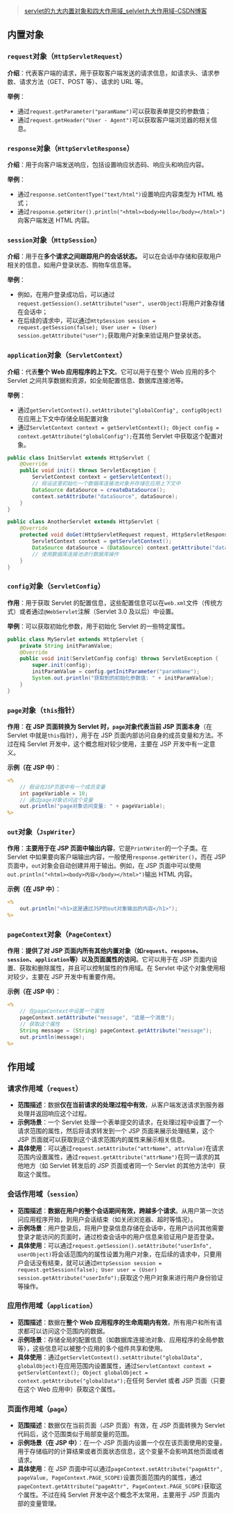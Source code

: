 > [servlet的九大内置对象和四大作用域_selvlet九大作用域-CSDN博客](https://blog.csdn.net/redpelih/article/details/103338173)

## 内置对象
### **`request`对象（`HttpServletRequest`）**

**介绍**：代表客户端的请求，用于获取客户端发送的请求信息，如请求头、请求参数、请求方法（GET、POST 等）、请求的 URL 等。

**举例**：
- 通过`request.getParameter("paramName")`可以获取表单提交的参数值；
- 通过`request.getHeader("User - Agent")`可以获取客户端浏览器的相关信息。
### **`response`对象（`HttpServletResponse`）**
**介绍**：用于向客户端发送响应，包括设置响应状态码、响应头和响应内容。

**举例**：
- 通过`response.setContentType("text/html")`设置响应内容类型为 HTML 格式；
- 通过`response.getWriter().println("<html><body>Hello</body></html>")`向客户端发送 HTML 内容。
### **`session`对象（`HttpSession`）**
**介绍**：用于在**多个请求之间跟踪用户的会话状态。** 可以在会话中存储和获取用户相关的信息，如用户登录状态、购物车信息等。

**举例**：
- 例如，在用户登录成功后，可以通过`request.getSession().setAttribute("user", userObject)`将用户对象存储在会话中；
- 在后续的请求中，可以通过`HttpSession session = request.getSession(false); User user = (User) session.getAttribute("user");`获取用户对象来验证用户登录状态。
### **`application`对象（`ServletContext`）**
**介绍**：代表**整个 Web 应用程序的上下文**。它可以用于在整个 Web 应用的多个 Servlet 之间共享数据和资源，如全局配置信息、数据库连接池等。

**举例**：
- 通过`getServletContext().setAttribute("globalConfig", configObject)`在应用上下文中存储全局配置对象
- 通过`ServletContext context = getServletContext(); Object config = context.getAttribute("globalConfig");`在其他 Servlet 中获取这个配置对象。

```java
public class InitServlet extends HttpServlet {
    @Override
    public void init() throws ServletException {
        ServletContext context = getServletContext();
        // 假设这里初始化一个数据库连接池对象并存储在应用上下文中
        DataSource dataSource = createDataSource();
        context.setAttribute("dataSource", dataSource);
    }
}

public class AnotherServlet extends HttpServlet {
    @Override
    protected void doGet(HttpServletRequest request, HttpServletResponse response) throws ServletException, IOException {
        ServletContext context = getServletContext();
        DataSource dataSource = (DataSource) context.getAttribute("dataSource");
        // 使用数据库连接池进行数据库操作
    }
}
```
### **`config`对象（`ServletConfig`）**
**作用**：用于获取 Servlet 的配置信息，这些配置信息可以在`web.xml`文件（传统方式）或者通过`@WebServlet`注解（Servlet 3.0 及以后）中设置。

**举例**：可以获取初始化参数，用于初始化 Servlet 的一些特定属性。

```java
public class MyServlet extends HttpServlet {
    private String initParamValue;
    @Override
    public void init(ServletConfig config) throws ServletException {
        super.init(config);
        initParamValue = config.getInitParameter("paramName");
        System.out.println("获取到的初始化参数值: " + initParamValue);
    }
}
```

### **`page`对象（`this`指针）**
 **作用**：**在 JSP 页面转换为 Servlet 时，`page`对象代表当前 JSP 页面本身**（在 Servlet 中就是`this`指针），用于在 JSP 页面内部访问自身的成员变量和方法。不过在纯 Servlet 开发中，这个概念相对较少使用，主要在 JSP 开发中有一定意义。
 
 **示例（在 JSP 中）**：
```jsp
<%
    // 假设在JSP页面中有一个成员变量
    int pageVariable = 10;
    // 通过page对象访问这个变量
    out.println("page对象访问变量: " + pageVariable);
%>
```

### **`out`对象（`JspWriter`）**
 **作用**：**主要用于在 JSP 页面中输出内容**，它是`PrintWriter`的一个子类。在 Servlet 中如果要向客户端输出内容，一般使用`response.getWriter()`，而在 JSP 页面中，`out`对象会自动创建并用于输出。例如，在 JSP 页面中可以使用`out.println("<html><body>内容</body></html>")`输出 HTML 内容。

 **示例（在 JSP 中）**：
```jsp
<%
    out.println("<h1>这是通过JSP的out对象输出的内容</h1>");
%>
```

### **`pageContext`对象（`PageContext`）**
**作用**：**提供了对 JSP 页面内所有其他内置对象（如`request`、`response`、`session`、`application`等）以及页面属性的访问**。它可以用于在 JSP 页面内设置、获取和删除属性，并且可以控制属性的作用域。在 Servlet 中这个对象使用相对较少，主要在 JSP 开发中有重要作用。

 **示例（在 JSP 中）**：
```jsp
<%
    // 在pageContext中设置一个属性
    pageContext.setAttribute("message", "这是一个消息");
    // 获取这个属性
    String message = (String) pageContext.getAttribute("message");
    out.println(message);
%>
```
## 作用域
### **请求作用域（`request`）**
- **范围描述**：数据**仅在当前请求的处理过程中有效**，从客户端发送请求到服务器处理并返回响应这个过程。
- **示例场景**：一个 Servlet 处理一个表单提交的请求，在处理过程中设置了一个请求范围的属性，然后将请求转发到一个 JSP 页面来展示处理结果，这个 JSP 页面就可以获取到这个请求范围内的属性来展示相关信息。
- **具体使用**：可以通过`request.setAttribute("attrName", attrValue)`在请求范围内设置属性，通过`request.getAttribute("attrName")`在同一请求的其他地方（如 Servlet 转发后的 JSP 页面或者同一个 Servlet 的其他方法中）获取这个属性。
### **会话作用域（`session`）**
- **范围描述**：**数据在用户的整个会话期间有效，跨越多个请求**。从用户第一次访问应用程序开始，到用户会话结束（如关闭浏览器、超时等情况）。
- **示例场景**：用户登录后，将用户登录信息存储在会话中，在用户访问其他需要登录才能访问的页面时，通过检查会话中的用户信息来验证用户是否登录。
- **具体使用**：可以通过`request.getSession().setAttribute("userInfo", userObject)`将会话范围内的属性设置为用户对象，在后续的请求中，只要用户会话没有结束，就可以通过`HttpSession session = request.getSession(false); User user = (User) session.getAttribute("userInfo");`获取这个用户对象来进行用户身份验证等操作。
### **应用作用域（`application`）**
- **范围描述**：数据在**整个 Web 应用程序的生命周期内有效**，所有用户和所有请求都可以访问这个范围内的数据。
- **示例场景**：存储全局的配置信息（如数据库连接池对象、应用程序的全局参数等），这些信息可以被整个应用的多个组件共享和使用。
- **具体使用**：通过`getServletContext().setAttribute("globalData", globalObject)`在应用范围内设置属性，通过`ServletContext context = getServletContext(); Object globalObject = context.getAttribute("globalData");`在任何 Servlet 或者 JSP 页面（只要在这个 Web 应用中）获取这个属性。
### **页面作用域（`page`）**
- **范围描述**：数据仅在当前页面（JSP 页面）有效，在 JSP 页面转换为 Servlet 代码后，这个范围类似于局部变量的范围。
- **示例场景（在 JSP 中）**：在一个 JSP 页面内设置一个仅在该页面使用的变量，用于存储临时的计算结果或者页面状态信息，这个变量不会影响其他页面或者请求。
- **具体使用**：在 JSP 页面中可以通过`pageContext.setAttribute("pageAttr", pageValue, PageContext.PAGE_SCOPE)`设置页面范围内的属性，通过`pageContext.getAttribute("pageAttr", PageContext.PAGE_SCOPE)`获取这个属性。不过在纯 Servlet 开发中这个概念不太常用，主要用于 JSP 页面内部的变量管理。